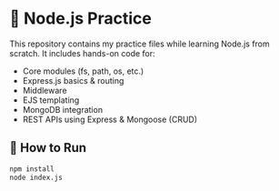 # 🧠 Node.js Practice

This repository contains my practice files while learning Node.js from scratch. It includes hands-on code for:

- Core modules (fs, path, os, etc.)
- Express.js basics & routing
- Middleware
- EJS templating
- MongoDB integration
- REST APIs using Express & Mongoose (CRUD)

## 🚀 How to Run

```bash
npm install
node index.js
